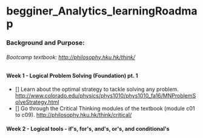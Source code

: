 # begginer_Analytics_learningRoadmap

### Background and Purpose:


###### Bootcamp textbook: http://philosophy.hku.hk/think/


#### Week 1 - Logical Problem Solving (Foundation) pt. 1 
- [] Learn about the optimal strategy to tackle solving any problem. http://www.colorado.edu/physics/phys1010/phys1010_fa16/MNProblemSolveStrategy.html
- [] Go through the Critical Thinking modules of the textbook (module c01 to c09). http://philosophy.hku.hk/think/critical/


#### Week 2 - Logical tools - if's, for's, and's, or's, and conditional's
